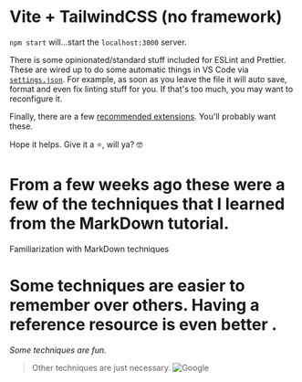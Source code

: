 # Vite + TailwindCSS (no framework)

`npm start` will...start the `localhost:3000` server.

There is some opinionated/standard stuff included for ESLint and Prettier. These are wired up to do some automatic things in VS Code via [`settings.json`](./.vscode/settings.json). For example, as soon as you leave the file it will auto save, format and even fix linting stuff for you. If that's too much, you may want to reconfigure it.

Finally, there are a few [recommended extensions](./.vscode/extensions.json). You'll probably want these.

Hope it helps. Give it a ⭐, will ya? 🤓

# From a few weeks ago these were a few of the techniques that I learned from the MarkDown tutorial.
Familiarization with MarkDown techniques
# Some techniques are easier to remember over others. **Having a reference resource is even better .**
*Some techniques are fun.*
> Other techniques are just necessary.
![Google](https://www.google.com/images/branding/googlelogo/2x/googlelogo_color_92x30dp.png)
